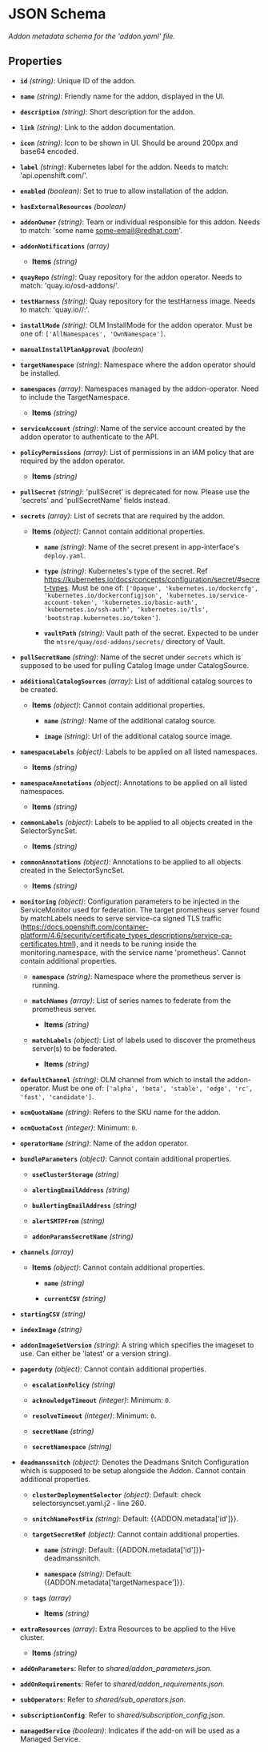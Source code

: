 # JSON Schema


*Addon metadata schema for the 'addon.yaml' file.*


## Properties


- **`id`** *(string)*: Unique ID of the addon.

- **`name`** *(string)*: Friendly name for the addon, displayed in the UI.

- **`description`** *(string)*: Short description for the addon.

- **`link`** *(string)*: Link to the addon documentation.

- **`icon`** *(string)*: Icon to be shown in UI. Should be around 200px and base64 encoded.

- **`label`** *(string)*: Kubernetes label for the addon. Needs to match: 'api.openshift.com/<addon-id>'.

- **`enabled`** *(boolean)*: Set to true to allow installation of the addon.

- **`hasExternalResources`** *(boolean)*

- **`addonOwner`** *(string)*: Team or individual responsible for this addon. Needs to match: 'some name <some-email@redhat.com>'.

- **`addonNotifications`** *(array)*

  - **Items** *(string)*

- **`quayRepo`** *(string)*: Quay repository for the addon operator. Needs to match: 'quay.io/osd-addons/<my-addon-repo>'.

- **`testHarness`** *(string)*: Quay repository for the testHarness image. Needs to match: 'quay.io/<my-repo>/<my-test-harness>:<my-tag>'.

- **`installMode`** *(string)*: OLM InstallMode for the addon operator. Must be one of: `['AllNamespaces', 'OwnNamespace']`.

- **`manualInstallPlanApproval`** *(boolean)*

- **`targetNamespace`** *(string)*: Namespace where the addon operator should be installed.

- **`namespaces`** *(array)*: Namespaces managed by the addon-operator. Need to include the TargetNamespace.

  - **Items** *(string)*

- **`serviceAccount`** *(string)*: Name of the service account created by the addon operator to authenticate to the API.

- **`policyPermissions`** *(array)*: List of permissions in an IAM policy that are required by the addon operator.

  - **Items** *(string)*

- **`pullSecret`** *(string)*: 'pullSecret' is deprecated for now. Please use the 'secrets' and 'pullSecretName' fields instead.

- **`secrets`** *(array)*: List of secrets that are required by the addon.

  - **Items** *(object)*: Cannot contain additional properties.

    - **`name`** *(string)*: Name of the secret present in app-interface's `deploy.yaml`.

    - **`type`** *(string)*: Kubernetes's type of the secret. Ref https://kubernetes.io/docs/concepts/configuration/secret/#secret-types. Must be one of: `['Opaque', 'kubernetes.io/dockercfg', 'kubernetes.io/dockerconfigjson', 'kubernetes.io/service-account-token', 'kubernetes.io/basic-auth', 'kubernetes.io/ssh-auth', 'kubernetes.io/tls', 'bootstrap.kubernetes.io/token']`.

    - **`vaultPath`** *(string)*: Vault path of the secret. Expected to be under the `mtsre/quay/osd-addons/secrets/` directory of Vault.

- **`pullSecretName`** *(string)*: Name of the secret under `secrets` which is supposed to be used for pulling Catalog Image under CatalogSource.

- **`additionalCatalogSources`** *(array)*: List of additional catalog sources to be created.

  - **Items** *(object)*: Cannot contain additional properties.

    - **`name`** *(string)*: Name of the additional catalog source.

    - **`image`** *(string)*: Url of the additional catalog source image.

- **`namespaceLabels`** *(object)*: Labels to be applied on all listed namespaces.

  - **Items** *(string)*

- **`namespaceAnnotations`** *(object)*: Annotations to be applied on all listed namespaces.

  - **Items** *(string)*

- **`commonLabels`** *(object)*: Labels to be applied to all objects created in the SelectorSyncSet.

  - **Items** *(string)*

- **`commonAnnotations`** *(object)*: Annotations to be applied to all objects created in the SelectorSyncSet.

  - **Items** *(string)*

- **`monitoring`** *(object)*: Configuration parameters to be injected in the ServiceMonitor used for federation. The target prometheus server found by matchLabels needs to serve service-ca signed TLS traffic (https://docs.openshift.com/container-platform/4.6/security/certificate_types_descriptions/service-ca-certificates.html), and it needs to be runing inside the monitoring.namespace, with the service name 'prometheus'. Cannot contain additional properties.

  - **`namespace`** *(string)*: Namespace where the prometheus server is running.

  - **`matchNames`** *(array)*: List of series names to federate from the prometheus server.

    - **Items** *(string)*

  - **`matchLabels`** *(object)*: List of labels used to discover the prometheus server(s) to be federated.

    - **Items** *(string)*

- **`defaultChannel`** *(string)*: OLM channel from which to install the addon-operator. Must be one of: `['alpha', 'beta', 'stable', 'edge', 'rc', 'fast', 'candidate']`.

- **`ocmQuotaName`** *(string)*: Refers to the SKU name for the addon.

- **`ocmQuotaCost`** *(integer)*: Minimum: `0`.

- **`operatorName`** *(string)*: Name of the addon operator.

- **`bundleParameters`** *(object)*: Cannot contain additional properties.

  - **`useClusterStorage`** *(string)*

  - **`alertingEmailAddress`** *(string)*

  - **`buAlertingEmailAddress`** *(string)*

  - **`alertSMTPFrom`** *(string)*

  - **`addonParamsSecretName`** *(string)*

- **`channels`** *(array)*

  - **Items** *(object)*: Cannot contain additional properties.

    - **`name`** *(string)*

    - **`currentCSV`** *(string)*

- **`startingCSV`** *(string)*

- **`indexImage`** *(string)*

- **`addonImageSetVersion`** *(string)*: A string which specifies the imageset to use. Can either be 'latest' or a version string).

- **`pagerduty`** *(object)*: Cannot contain additional properties.

  - **`escalationPolicy`** *(string)*

  - **`acknowledgeTimeout`** *(integer)*: Minimum: `0`.

  - **`resolveTimeout`** *(integer)*: Minimum: `0`.

  - **`secretName`** *(string)*

  - **`secretNamespace`** *(string)*

- **`deadmanssnitch`** *(object)*: Denotes the Deadmans Snitch Configuration which is supposed to be setup alongside the Addon. Cannot contain additional properties.

  - **`clusterDeploymentSelector`** *(object)*: Default: check selectorsyncset.yaml.j2 - line 260.

  - **`snitchNamePostFix`** *(string)*: Default: {{ADDON.metadata['id']}}.

  - **`targetSecretRef`** *(object)*: Cannot contain additional properties.

    - **`name`** *(string)*: Default: {{ADDON.metadata['id']}}-deadmanssnitch.

    - **`namespace`** *(string)*: Default: {{ADDON.metadata['targetNamespace']}}.

  - **`tags`** *(array)*

    - **Items** *(string)*

- **`extraResources`** *(array)*: Extra Resources to be applied to the Hive cluster.

  - **Items** *(string)*

- **`addOnParameters`**: Refer to *shared/addon_parameters.json*.

- **`addOnRequirements`**: Refer to *shared/addon_requirements.json*.

- **`subOperators`**: Refer to *shared/sub_operators.json*.

- **`subscriptionConfig`**: Refer to *shared/subscription_config.json*.

- **`managedService`** *(boolean)*: Indicates if the add-on will be used as a Managed Service.
